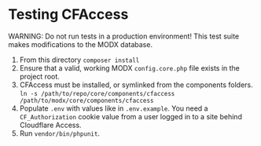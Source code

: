 # Testing CFAccess

WARNING: Do not run tests in a production environment! This test suite makes modifications to the MODX database.

1. From this directory `composer install`  
2. Ensure that a valid, working MODX `config.core.php` file exists in the project root.
3. CFAccess must be installed, or symlinked from the components folders. `ln -s /path/to/repo/core/components/cfaccess /path/to/modx/core/components/cfaccess`
4. Populate `.env` with values like in `.env.example`. You need a `CF_Authorization` cookie value from a user logged in to a site behind Cloudflare Access.
5. Run `vendor/bin/phpunit`.
